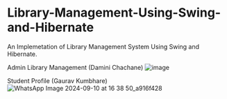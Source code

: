 # Library-Management-Using-Swing-and-Hibernate
 An Implemetation of Library Management System Using Swing and Hibernate.



Admin Library Management (Damini Chachane) 
![image](https://github.com/user-attachments/assets/a29bca46-17fd-4029-9941-e934d536232a)

Student Profile (Gaurav Kumbhare)
![WhatsApp Image 2024-09-10 at 16 38 50_a916f428](https://github.com/user-attachments/assets/3b3e40fd-7145-45b3-bed8-e4dad37f75ce)

